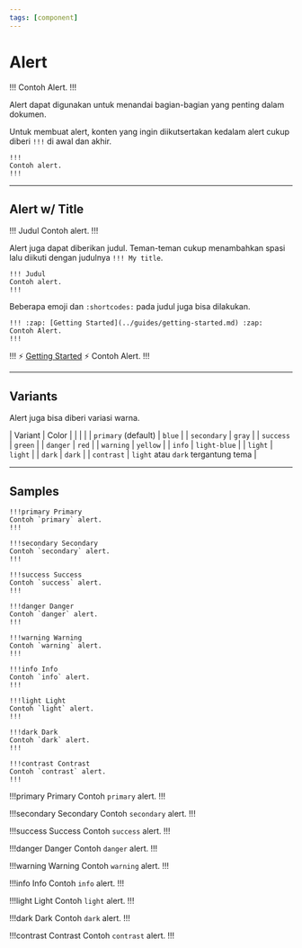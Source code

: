 ```yaml
---
tags: [component]
---
```

# Alert

!!!
Contoh Alert.
!!!

Alert dapat digunakan untuk menandai bagian-bagian yang penting dalam dokumen.

Untuk membuat alert, konten yang ingin diikutsertakan kedalam alert cukup diberi `!!!` di awal dan akhir.

```
!!!
Contoh alert.
!!!
```

---

## Alert w/ Title

!!! Judul
Contoh alert.
!!!

Alert juga dapat diberikan judul. Teman-teman cukup menambahkan spasi lalu diikuti dengan judulnya `!!! My title`.

```
!!! Judul
Contoh alert.
!!!
```

Beberapa emoji dan `:shortcodes:` pada judul juga bisa dilakukan.

```
!!! :zap: [Getting Started](../guides/getting-started.md) :zap:
Contoh Alert.
!!!
```

!!! :zap: [Getting Started](../guides/getting-started.md) :zap:
Contoh Alert.
!!!

---

## Variants

Alert juga bisa diberi variasi warna.

| Variant | Color |
| | |
| `primary` (default) | `blue` |
| `secondary` | `gray` |
| `success` | `green` |
| `danger` | `red` |
| `warning` | `yellow` |
| `info` | `light-blue` |
| `light` | `light` |
| `dark` | `dark` |
| `contrast` | `light` atau `dark` tergantung tema |

---

## Samples

```
!!!primary Primary
Contoh `primary` alert.
!!!

!!!secondary Secondary
Contoh `secondary` alert.
!!!

!!!success Success
Contoh `success` alert.
!!!

!!!danger Danger
Contoh `danger` alert.
!!!

!!!warning Warning
Contoh `warning` alert.
!!!

!!!info Info
Contoh `info` alert.
!!!

!!!light Light
Contoh `light` alert.
!!!

!!!dark Dark
Contoh `dark` alert.
!!!

!!!contrast Contrast
Contoh `contrast` alert.
!!!
```

!!!primary Primary
Contoh `primary` alert.
!!!

!!!secondary Secondary
Contoh `secondary` alert.
!!!

!!!success Success
Contoh `success` alert.
!!!

!!!danger Danger
Contoh `danger` alert.
!!!

!!!warning Warning
Contoh `warning` alert.
!!!

!!!info Info
Contoh `info` alert.
!!!

!!!light Light
Contoh `light` alert.
!!!

!!!dark Dark
Contoh `dark` alert.
!!!

!!!contrast Contrast
Contoh `contrast` alert.
!!!
